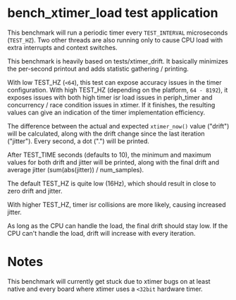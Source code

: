 # bench_xtimer_load test application

This benchmark will run a periodic timer every `TEST_INTERVAL` microseconds
(`TEST_HZ`). Two other threads are also running only to cause CPU load with
extra interrupts and context switches.

This benchmark is heavily based on tests/xtimer_drift. It basically minimizes
the per-second printout and adds statistic gathering / printing.

With low TEST_HZ (`<64`), this test can expose accuracy issues in the timer
configuration.
With high TEST_HZ (depending on the platform, `64 - 8192`), it exposes issues
with both high timer isr load issues in periph_timer and concurrency
/ race condition issues in xtimer. If it finishes, the resulting values can
give an indication of the timer implementation efficiency.

The difference between the actual and expected `xtimer_now()` value ("drift")
will be calculated, along with the drift change since the last iteration ("jitter").
Every second, a dot (".") will be printed.

After TEST_TIME seconds (defaults to 10), the minimum and  maximum values for
both drift and jitter will be printed, along with the final drift and average
jitter (sum(abs(jitter)) / num_samples).

The default TEST_HZ is quite low (16Hz), which should result in close to zero
drift and jitter.

With higher TEST_HZ, timer isr collisions are more likely, causing increased
jitter.

As long as the CPU can handle the load, the final drift should stay low.
If the CPU can't handle the load, drift will increase with every iteration.


# Notes

This benchmark will currently get stuck due to xtimer bugs on at least native
and every board where xtimer uses a `<32bit` hardware timer.
